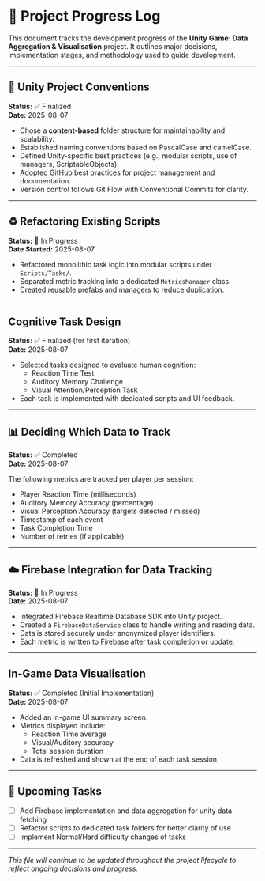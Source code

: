 # 🚧 Project Progress Log

This document tracks the development progress of the **Unity Game: Data Aggregation & Visualisation** project. It outlines major decisions, implementation stages, and methodology used to guide development.

---

## 📐 Unity Project Conventions

**Status:** ✅ Finalized  
**Date:** 2025-08-07

- Chose a **content-based** folder structure for maintainability and scalability.
- Established naming conventions based on PascalCase and camelCase.
- Defined Unity-specific best practices (e.g., modular scripts, use of managers, ScriptableObjects).
- Adopted GitHub best practices for project management and documentation.
- Version control follows Git Flow with Conventional Commits for clarity.

---

## ♻️ Refactoring Existing Scripts

**Status:** 🔄 In Progress  
**Date Started:** 2025-08-07

- Refactored monolithic task logic into modular scripts under `Scripts/Tasks/`.
- Separated metric tracking into a dedicated `MetricsManager` class.
- Created reusable prefabs and managers to reduce duplication.

---

## Cognitive Task Design

**Status:** ✅ Finalized (for first iteration)  
**Date:** 2025-08-07

- Selected tasks designed to evaluate human cognition:
  - Reaction Time Test
  - Auditory Memory Challenge
  - Visual Attention/Perception Task
- Each task is implemented with dedicated scripts and UI feedback.

---

## 📊 Deciding Which Data to Track

**Status:** ✅ Completed  
**Date:** 2025-08-07

The following metrics are tracked per player per session:
- Player Reaction Time (milliseconds)
- Auditory Memory Accuracy (percentage)
- Visual Perception Accuracy (targets detected / missed)
- Timestamp of each event
- Task Completion Time
- Number of retries (if applicable)

---

## ☁️ Firebase Integration for Data Tracking

**Status:** 🔄 In Progress  
**Date:** 2025-08-07

- Integrated Firebase Realtime Database SDK into Unity project.
- Created a `FirebaseDataService` class to handle writing and reading data.
- Data is stored securely under anonymized player identifiers.
- Each metric is written to Firebase after task completion or update.

---

## In-Game Data Visualisation

**Status:** ✅ Completed (Initial Implementation)  
**Date:** 2025-08-07

- Added an in-game UI summary screen.
- Metrics displayed include:
  - Reaction Time average
  - Visual/Auditory accuracy
  - Total session duration
- Data is refreshed and shown at the end of each task session.

---

## 🔄 Upcoming Tasks

- [ ] Add Firebase implementation and data aggregation for unity data fetching
- [ ] Refactor scripts to dedicated task folders for better clarity of use
- [ ] Implement Normal/Hard difficulty changes of tasks

---

*This file will continue to be updated throughout the project lifecycle to reflect ongoing decisions and progress.*
